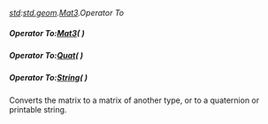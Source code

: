 _[std](../../modules/std/std-module.md):[std.geom](../../modules/std/std-geom.md).[Mat3<T>](../../modules/std/std-geom-mat3.md).Operator To_
##### Operator To:[Mat3](../../modules/std/std-geom-mat3.md)<C>(  )
##### Operator To:[Quat](../../modules/std/std-geom-quat.md)<T>(  )
##### Operator To:[String](../../modules/wonkey/wonkey-types-string.md)(  )
Converts the matrix to a matrix of another type, or to a quaternion or printable string.
